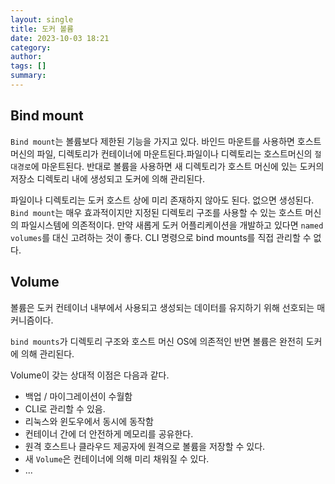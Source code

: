 ```yaml
---
layout: single
title: 도커 볼륨
date: 2023-10-03 18:21
category:
author:
tags: []
summary:
---
```


## Bind mount

`Bind mount`는 볼륨보다 제한된 기능을 가지고 있다. 바인드 마운트를 사용하면 호스트 머신의 파일, 디렉토리가 컨테이너에 마운트된다.파일이나 디렉토리는 호스트머신의 `절대경로`에 마운트된다. 반대로 볼륨을 사용하면 새 디렉토리가 호스트 머신에 있는 도커의 저장소 디렉토리 내에 생성되고 도커에 의해 관리된다.

파일이나 디렉토리는 도커 호스트 상에 미리 존재하지 않아도 된다. 없으면 생성된다.
`Bind mount`는 매우 효과적이지만 지정된 디렉토리 구조를 사용할 수 있는 호스트 머신의 파일시스템에 의존적이다. 만약 새롭게 도커 어플리케이션을 개발하고 있다면 `named volumes`를 대신 고려하는 것이 좋다. CLI 명령으로 bind mounts를 직접 관리할 수 없다.


## Volume

볼륨은 도커 컨테이너 내부에서 사용되고 생성되는 데이터를 유지하기 위해 선호되는 매커니즘이다.

`bind mounts`가 디렉토리 구조와 호스트 머신 OS에 의존적인 반면 볼륨은 완전히 도커에 의해 관리된다.

Volume이 갖는 상대적 이점은 다음과 같다.

- 백업 / 마이그레이션이 수월함
- CLI로 관리할 수 있음.
- 리눅스와 윈도우에서 동시에 동작함
- 컨테이너 간에 더 안전하게 메모리를 공유한다.
- 원격 호스트나 클라우드 제공자에 원격으로 볼륨을 저장할 수 있다.
- 새 `Volume`은 컨테이너에 의해 미리 채워질 수 있다.
- ...

